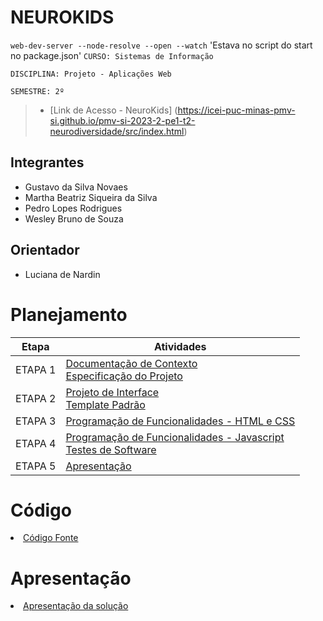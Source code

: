 # NEUROKIDS
 `web-dev-server --node-resolve --open --watch` 'Estava no script do start no package.json'
`CURSO: Sistemas de Informação`

`DISCIPLINA: Projeto - Aplicações Web`

`SEMESTRE: 2º`

> - [Link de Acesso - NeuroKids] (https://icei-puc-minas-pmv-si.github.io/pmv-si-2023-2-pe1-t2-neurodiversidade/src/index.html)

## Integrantes

* Gustavo da Silva Novaes
* Martha Beatriz Siqueira da Silva
* Pedro Lopes Rodrigues
* Wesley Bruno de Souza

## Orientador

* Luciana de Nardin

# Planejamento

| Etapa         | Atividades |
|  :----:   | ----------- |
| ETAPA 1         |[Documentação de Contexto](docs/context.md) <br> [Especificação do Projeto](docs/especification.md) |
| ETAPA 2         |[Projeto de Interface](docs/interface.md) <br> [Template Padrão](docs/template.md) |
| ETAPA 3         |[Programação de Funcionalidades - HTML e CSS](docs/development.md) |
| ETAPA 4        |[Programação de Funcionalidades - Javascript](docs/development.md) <br> [Testes de Software ](docs/tests.md) |
| ETAPA 5         | [Apresentação](presentation/README.md) |

# Código

<li><a href="src/README.md"> Código Fonte</a></li>

# Apresentação

<li><a href="presentation/README.md"> Apresentação da solução</a></li>
